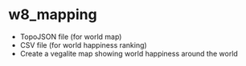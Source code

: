 # w8_mapping

- TopoJSON file (for world map)
- CSV file (for world happiness ranking)
- Create a vegalite map showing world happiness around the world

